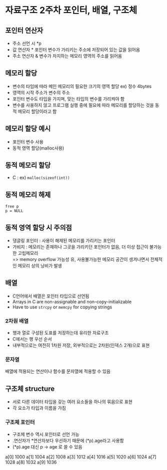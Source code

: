# 자료구조 2주차 포인터, 배열, 구조체

## 포인터 연산자
- 주소 선언 시 *p
- 값 연산자 * 포인터 변수가 가리키는 주소에 저장되어 있는 값을 읽어옴
- 주소 연산자 & 변수가 차지하는 메모리 영역의 주소를 읽어옴

## 메모리 할당
- 변수의 타임에 따라 메인 메모리의 필요한 크기의 영역 할당 ex) 정수 4bytes
- 영역의 시작 주소가 변수의 주소
- 포인터 변수도 타입을 가지며, 맞는 타입의 변수를 가리켜야 함
- 변수를 사용하지 않고 프로그램 실행 중에 필요에 따라 메모리를 할당하는 것을 동적 메모리 할당이라고 함

## 메모리 할당 예시
- 포인터 변수 사용
- 동적 영역 할당(malloc사용)

## 동적 메모리 할당
- C : ex) `malloc(sizeof(int))`

## 동적 메모리 해제
`free p` <br>
`p = NULL`

## 동적 영역 할당 시 주의점
- 댕글링 포인터 : 사용이 해제된 메모리를 가리키는 포인터
- 가비지 : 메모리는 존재하나 그곳을 가리키던 포인터가 없음, 더 이상 접근이 불가능한 고립메모리 <br>
=> memory overflow 가능성 유, 사용불가능한 메모리 공간이 생겨나면서 전체적인 메모리 상의 낭비가 발생

## 배열 
- C언어에서 배열은 포인터 타입으로 선언됨
- Arrays in C are non-assignable and non-copy-initializable
- Have to use `strcpy` or `memcpy` for copying strings

### 2차원 배열
- 행과 열로 구성된 도표를 저장하는데 유리한 자료구조
- C에서는 행 우선 순서
- 내부적으로는 여전히 1차원 저장, 외부적으로는 2차원(인덱스 2개)으로 표현


### 문자열
배열에 적용되는 연산이나 함수를 문자열에 적용할 수 있음

## 구조체 structure
- 서로 다른 데이터 타입을 갖는 여러 요소들을 하나의 묶음으로 표현
- 각 요소가 타입과 이름을 가짐

### 구조체 포인터
- 구조체 변수 역시 포인터로 선언 가능
- \.연산자가 \*연산자보다 우선하기 때문에  (\*p).age라고 사용함
- (\*p).age 대신 p → age 로 쓸 수 있음


a[0] 1000
a[1] 1004
a[2] 1008
a[3] 1012
a[4] 1016
a[5] 1020
a[6] 1024
a[7] 1028
a[8] 1032
a[9] 1036
